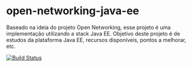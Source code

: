 ﻿open-networking-java-ee
=========================

Baseado na ideia do projeto Open Networking, esse projeto é uma implementação utilizando a stack Java EE.
Objetivo deste projeto é de estudos da plataforma Java EE, recursos disponíveis, pontos a melhorar, etc.

[![Build Status](https://travis-ci.org/joaoluizjoaquim/open-networking-java-ee.svg?branch=master)](https://travis-ci.org/joaoluizjoaquim/open-networking-java-ee)
